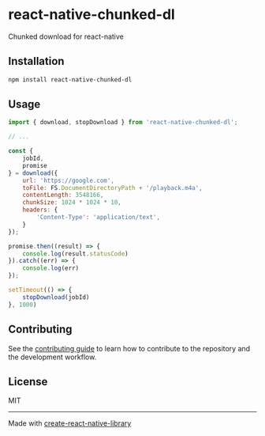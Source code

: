 # react-native-chunked-dl

Chunked download for react-native

## Installation

```sh
npm install react-native-chunked-dl
```

## Usage

```js
import { download, stopDownload } from 'react-native-chunked-dl';

// ...

const {
    jobId,
    promise
} = download({
    url: 'https://google.com',
    toFile: FS.DocumentDirectoryPath + '/playback.m4a',
    contentLength: 3548166,
    chunkSize: 1024 * 1024 * 10,
    headers: {
        'Content-Type': 'application/text',
    }
});

promise.then((result) => {
    console.log(result.statusCode)
}).catch((err) => {
    console.log(err)
});

setTimeout(() => {
    stopDownload(jobId)
}, 1000)
```

## Contributing

See the [contributing guide](CONTRIBUTING.md) to learn how to contribute to the repository and the development workflow.

## License

MIT

---

Made with [create-react-native-library](https://github.com/callstack/react-native-builder-bob)

